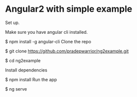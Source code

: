 # Angular2 with simple example

Set up.

Make sure you have angular cli installed.

$ npm install -g angular-cli
Clone the repo

$ git clone https://github.com/pradepwarrior/ng2example.git

$ cd ng2example

Install dependencies

$ npm install
Run the app

$ ng serve
